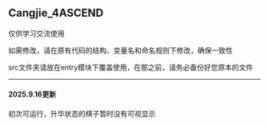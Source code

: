 ## Cangjie_4ASCEND
仅供学习交流使用

如需修改，请在原有代码的结构、变量名和命名规则下修改，确保一致性

src文件夹请放在entry模块下覆盖使用，在那之前，请务必备份好您原本的文件

---
#### 2025.9.16更新
初次可运行，升华状态的棋子暂时没有可视显示
